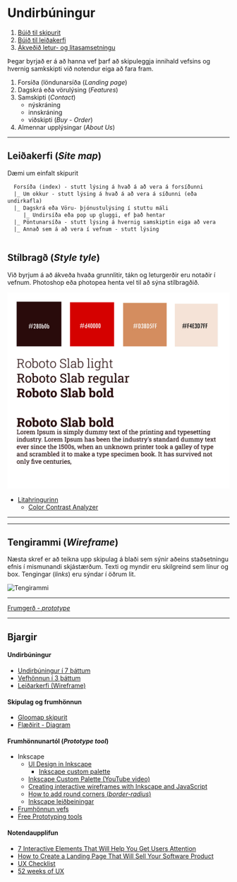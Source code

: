 # Undirbúningur

1. [Búið til skipurit](Sitemap.md)
1. [Búið til leiðakerfi](wireframe/README.md)
1. [Ákveðið letur- og litasamsetningu](style-tyle/README.md)

Þegar byrjað er á að hanna vef þarf að skipuleggja innihald vefsins og hvernig samkskipti við notendur eiga að fara fram.

1. Forsíða (löndunarsíða (_Landing page_)
2. Dagskrá eða vörulýsing (_Features_)
4. Samskipti (_Contact_)
   * nýskráning 
   * innskráning 
   * viðskipti (_Buy - Order_)
5. Almennar upplýsingar (_About Us_)

<hr>

## Leiðakerfi (_Site map_)

Dæmi um einfalt skipurit

```
  Forsíða (index) - stutt lýsing á hvað á að vera á forsíðunni
  |_ Um okkur - stutt lýsing á hvað á að vera á síðunni (eða undirkafla)
  |_ Dagskrá eða Vöru- þjónustulýsing í stuttu máli
     |_ Undirsíða eða pop up gluggi, ef það hentar
  |_ Pöntunarsíða - stutt lýsing á hvernig samskiptin eiga að vera
  |_ Annað sem á að vera í vefnum - stutt lýsing
  
```

## Stílbragð (_Style tyle_)

Við byrjum á að ákveða hvaða grunnlitir, tákn og leturgerðir eru notaðir í vefnum. Photoshop eða photopea henta vel til að sýna stílbragðið.

![Stílbragð](style-tyle/stílbragð.jpg) 

* [Litahringurinn](https://color.adobe.com/create/color-wheel/)
  * [Color Contrast Analyzer](https://color.adobe.com/create/color-contrast-analyzer)

---

<hr>

## Tengirammi (_Wireframe_)

Næsta skref er að teikna upp skipulag á blaði sem sýnir aðeins staðsetningu efnis í mismunandi skjástærðum. Texti og myndir eru skilgreind sem línur og box. Tengingar (_links_) eru sýndar í öðrum lit.

![Tengirammi](wireframe/SVG/Wireframe.svg)

---

[Frumgerð - _prototype_](prototype)

--- 

## Bjargir

#### Undirbúningur

* [Undirbúningur í 7 þáttum](https://webflow.com/blog/the-web-design-process-in-7-simple-steps)
* [Vefhönnun í 3 þáttum](https://webflow.com/blog/3-tools-to-power-your-design-review-process)
* [Leiðarkerfi (Wireframe)](https://www.freecodecamp.org/news/what-is-a-wireframe-ux-design-tutorial-website/)

#### Skipulag og frumhönnun

* [Gloomap skipurit](https://www.gloomaps.com/)
* [Flæðirit - Diagram](https://www.drawio.com/)

#### Frumhönnunartól (_Prototype tool_)

* Inkscape
  * [UI Design in Inkscape](https://manjitkarve.com/posts/inkscape-design-1/)
    * [Inkscape custom palette](https://manjitkarve.com/posts/inkscape-custom-palette/)
  * [Inkscape Custom Palette (YouTube video)](https://www.youtube.com/watch?v=Y1E8YWOB_Yc)
  * [Creating interactive wireframes with Inkscape and JavaScript](https://eclipsesource.com/blogs/2012/07/03/wireframing-inkscape-javascript/)
  * [How to add round corners (_border-radius_)](https://thepixelproducer.com/how-to-add-curves-or-round-corners-in-inkscape/)
  * [Inkscape leiðbeiningar](https://thepixelproducer.com/category/inkscape/)
* [Frumhönnun vefs](https://www.freecodecamp.org/news/designing-a-website-ui-with-prototyping/)
* [Free Prototyping tools](https://theproductmanager.com/tools/best-free-prototyping-tools/)

#### Notendaupplifun

* [7 Interactive Elements That Will Help You Get Users Attention](https://bamboolab.eu/blog/development/7-interactive-elements-that-will-help-you-get-users-attention)
* [How to Create a Landing Page That Will Sell Your Software Product](https://bamboolab.eu/blog/development/how-to-create-a-landing-page-that-will-sell-your-software-product)
* [UX Checklist](https://uxchecklist.github.io/)
* [52 weeks of UX](http://52weeksofux.com/post/475093254/10-principles-of-ux) 

